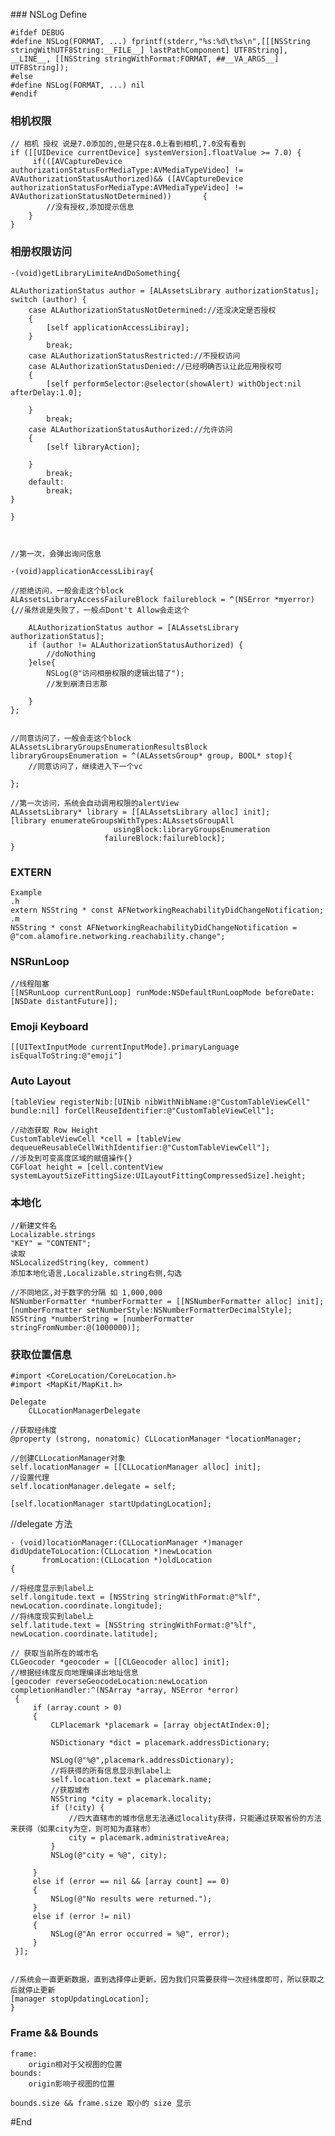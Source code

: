 <ul id="tree" class="ztree"></ul>
<article class='markdown-body'>
### NSLog Define

	#ifdef DEBUG
	#define NSLog(FORMAT, ...) fprintf(stderr,"%s:%d\t%s\n",[[[NSString stringWithUTF8String:__FILE__] lastPathComponent] UTF8String], __LINE__, [[NSString stringWithFormat:FORMAT, ##__VA_ARGS__] UTF8String]);
	#else
	#define NSLog(FORMAT, ...) nil
	#endif

### 相机权限
	
	// 相机 授权 说是7.0添加的,但是只在8.0上看到相机,7.0没有看到
    if ([[UIDevice currentDevice] systemVersion].floatValue >= 7.0) {
         if(([AVCaptureDevice authorizationStatusForMediaType:AVMediaTypeVideo] != AVAuthorizationStatusAuthorized)&& ([AVCaptureDevice authorizationStatusForMediaType:AVMediaTypeVideo] != AVAuthorizationStatusNotDetermined))		{
			//没有授权,添加提示信息
        }
    }
    
### 相册权限访问

	-(void)getLibraryLimiteAndDoSomething{
    
    ALAuthorizationStatus author = [ALAssetsLibrary authorizationStatus];
    switch (author) {
        case ALAuthorizationStatusNotDetermined://还没决定是否授权
        {
            [self applicationAccessLibiray];
        }
            break;
        case ALAuthorizationStatusRestricted://不授权访问
        case ALAuthorizationStatusDenied://已经明确否认让此应用授权可
        {
            [self performSelector:@selector(showAlert) withObject:nil afterDelay:1.0];

        }
            break;
        case ALAuthorizationStatusAuthorized://允许访问
        {
            [self libraryAction];

        }
            break;
        default:
            break;
    }
    
	}


	
	//第一次，会弹出询问信息
	
	-(void)applicationAccessLibiray{
    
    //拒绝访问，一般会走这个block
    ALAssetsLibraryAccessFailureBlock failureblock = ^(NSError *myerror) {//虽然说是失败了，一般点Dont't Allow会走这个
        
        ALAuthorizationStatus author = [ALAssetsLibrary authorizationStatus];
        if (author != ALAuthorizationStatusAuthorized) {
            //doNothing
        }else{
            NSLog(@"访问相册权限的逻辑出错了");
            //发到崩溃日志那
            
        }
    };
    
    
    //同意访问了，一般会走这个block
    ALAssetsLibraryGroupsEnumerationResultsBlock
    libraryGroupsEnumeration = ^(ALAssetsGroup* group, BOOL* stop){
        //同意访问了，继续进入下一个vc
        
    };
    
    //第一次访问，系统会自动调用权限的alertView
    ALAssetsLibrary* library = [[ALAssetsLibrary alloc] init];
    [library enumerateGroupsWithTypes:ALAssetsGroupAll
                           usingBlock:libraryGroupsEnumeration
                         failureBlock:failureblock];
	}
	
### EXTERN 
	Example
	.h
	extern NSString * const AFNetworkingReachabilityDidChangeNotification;
	.m
	NSString * const AFNetworkingReachabilityDidChangeNotification = @"com.alamofire.networking.reachability.change";
	
### NSRunLoop
	//线程阻塞
	[[NSRunLoop currentRunLoop] runMode:NSDefaultRunLoopMode beforeDate:[NSDate distantFuture]];


### Emoji Keyboard

	[[UITextInputMode currentInputMode].primaryLanguage isEqualToString:@"emoji"]
	
### Auto Layout

	[tableView registerNib:[UINib nibWithNibName:@"CustomTableViewCell" bundle:nil] forCellReuseIdentifier:@"CustomTableViewCell"];

	//动态获取 Row Height
	CustomTableViewCell *cell = [tableView dequeueReusableCellWithIdentifier:@"CustomTableViewCell"];
	//涉及到可变高度区域的赋值操作{}
    CGFloat height = [cell.contentView systemLayoutSizeFittingSize:UILayoutFittingCompressedSize].height;
    
### 本地化
	//新建文件名
	Localizable.strings
	"KEY" = "CONTENT";    
	读取
	NSLocalizedString(key, comment)
	添加本地化语言,Localizable.string右侧,勾选
	
	//不同地区,对于数字的分隔 如 1,000,000  
	NSNumberFormatter *numberFormatter = [[NSNumberFormatter alloc] init]; 
	[numberFormatter setNumberStyle:NSNumberFormatterDecimalStyle]; 
	NSString *numberString = [numberFormatter stringFromNumber:@(1000000)];
	
    
### 获取位置信息
	
	#import <CoreLocation/CoreLocation.h>
	#import <MapKit/MapKit.h>
    
    Delegate
    	CLLocationManagerDelegate
	
	//获取经纬度
	@property (strong, nonatomic) CLLocationManager *locationManager;
	
	//创建CLLocationManager对象
    self.locationManager = [[CLLocationManager alloc] init];
    //设置代理
    self.locationManager.delegate = self;

    [self.locationManager startUpdatingLocation];

    
//delegate 方法	

    - (void)locationManager:(CLLocationManager *)manager
	didUpdateToLocation:(CLLocation *)newLocation
		   fromLocation:(CLLocation *)oldLocation
	{
    
    //将经度显示到label上
    self.longitude.text = [NSString stringWithFormat:@"%lf", newLocation.coordinate.longitude];
    //将纬度现实到label上
    self.latitude.text = [NSString stringWithFormat:@"%lf", newLocation.coordinate.latitude];
    
    // 获取当前所在的城市名
    CLGeocoder *geocoder = [[CLGeocoder alloc] init];
    //根据经纬度反向地理编译出地址信息
    [geocoder reverseGeocodeLocation:newLocation completionHandler:^(NSArray *array, NSError *error)
     {
         if (array.count > 0)
         {
             CLPlacemark *placemark = [array objectAtIndex:0];
             
             NSDictionary *dict = placemark.addressDictionary;
             
             NSLog(@"%@",placemark.addressDictionary);
             //将获得的所有信息显示到label上
             self.location.text = placemark.name;
             //获取城市
             NSString *city = placemark.locality;
             if (!city) {
                 //四大直辖市的城市信息无法通过locality获得，只能通过获取省份的方法来获得（如果city为空，则可知为直辖市）
                 city = placemark.administrativeArea;
             }
             NSLog(@"city = %@", city);
             
         }
         else if (error == nil && [array count] == 0)
         {
             NSLog(@"No results were returned.");
         }
         else if (error != nil)
         {
             NSLog(@"An error occurred = %@", error);
         }
     }];
    
    
    //系统会一直更新数据，直到选择停止更新，因为我们只需要获得一次经纬度即可，所以获取之后就停止更新
    [manager stopUpdatingLocation];
	}

    
### Frame && Bounds
	
	frame:
		origin相对于父视图的位置
	bounds:
		origin影响子视图的位置
	
	bounds.size && frame.size 取小的 size 显示
    
    
    
    
    
    
    
    
    
    
    
    
    
    
    
#End    
</article>


<script type="text/javascript" src="http://i5ting.github.io/git-quick-start/preview/js/jquery-1.10.2.min.js"></script>
<script type="text/javascript" src="http://i5ting.github.io/git-quick-start/preview/js/jquery.ztree.all-3.5.min.js"></script>
<script type="text/javascript" src="http://i5ting.github.io/git-quick-start/preview/js/jquery.ztree_toc.js"></script>
<SCRIPT type="text/javascript" >
			<!--
			$(document).ready(function(){
				$('#tree').ztree_toc({
					is_auto_number:true,
					documment_selector:'.markdown-body',
					ztreeStyle: {
						width:'260px',
						overflow: 'auto',
						position: 'fixed',
						'z-index': 2147483647,
						border: '0px none',
						left: '0px',
						top: '0px'
					}
				});
			});
			//-->
			</SCRIPT>
